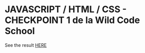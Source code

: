 # JAVASCRIPT / HTML / CSS - CHECKPOINT 1 de la Wild Code School

See the result [HERE](https://alyson-b69.github.io/checkpoint1/book.html)
